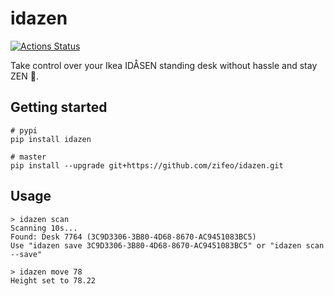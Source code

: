# idazen

[![Actions Status](https://github.com/zifeo/idazen/workflows/CI/badge.svg)](https://github.com/zifeo/idazen/actions)

Take control over your Ikea IDÅSEN standing desk without hassle and stay ZEN 🙌.

## Getting started

```
# pypi
pip install idazen

# master
pip install --upgrade git+https://github.com/zifeo/idazen.git   
```

## Usage

```
> idazen scan
Scanning 10s...
Found: Desk 7764 (3C9D3306-3B80-4D68-8670-AC9451083BC5)
Use "idazen save 3C9D3306-3B80-4D68-8670-AC9451083BC5" or "idazen scan --save"
```

```
> idazen move 78
Height set to 78.22
```

